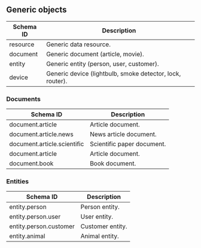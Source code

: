 ## Generic objects

| Schema ID | Description |
| --------- | ----------- |
| resource | Generic data resource. |
| document | Generic document (article, movie). |
| entity | Generic entity (person, user, customer). |
| device | Generic device (lightbulb, smoke detector, lock, router). |

### Documents

| Schema ID | Description |
| --------- | ----------- |
| document.article | Article document. |
| document.article.news | News article document. |
| document.article.scientific | Scientific paper document. |
| document.article | Article document. |
| document.book | Book document. |

### Entities

| Schema ID | Description |
| --------- | ----------- |
| entity.person | Person entity. |
| entity.person.user | User entity. |
| entity.person.customer | Customer entity. |
| entity.animal | Animal entity. |